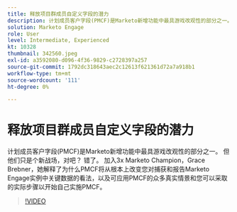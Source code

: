 ```yaml
---
title: 释放项目群成员自定义字段的潜力
description: 计划成员客户字段(PMCF)是Marketo新增功能中最具游戏改观性的部分之一。
solution: Marketo Engage
role: User
level: Intermediate, Experienced
kt: 10328
thumbnail: 342560.jpeg
exl-id: a3592080-d096-4f36-9829-c2728397a257
source-git-commit: 1792dc318643aec2c12613f621361d72a7a918b1
workflow-type: tm+mt
source-wordcount: '111'
ht-degree: 0%

---
```


# 释放项目群成员自定义字段的潜力

计划成员客户字段(PMCF)是Marketo新增功能中最具游戏改观性的部分之一。 但他们只是个新战场，对吧？ 错了。 加入3x Marketo Champion，Grace Brebner，她解释了为什么PMCF将从根本上改变您对捕获和报告Marketo Engage实例中关键数据的看法，以及可应用PMCF的众多真实情景和您可以采取的实际步骤以开始自己实施PMCF。

>[!VIDEO](https://video.tv.adobe.com/v/342560/?quality=12&learn=on)
